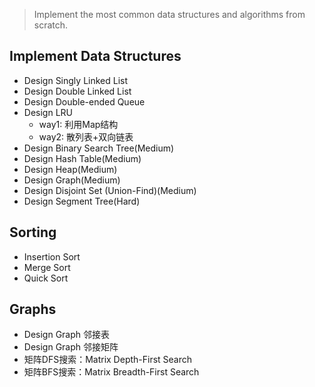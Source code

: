 > Implement the most common data structures and algorithms from scratch.

## Implement Data Structures

- Design Singly Linked List
- Design Double Linked List
- Design Double-ended Queue
- Design LRU
  - way1: 利用Map结构
  - way2: 散列表+双向链表
- Design Binary Search Tree(Medium)
- Design Hash Table(Medium)
- Design Heap(Medium)
- Design Graph(Medium)
- Design Disjoint Set (Union-Find)(Medium)
- Design Segment Tree(Hard)

## Sorting

- Insertion Sort
- Merge Sort
- Quick Sort

## Graphs

- Design Graph 邻接表
- Design Graph 邻接矩阵
- 矩阵DFS搜索：Matrix Depth-First Search
- 矩阵BFS搜索：Matrix Breadth-First Search
